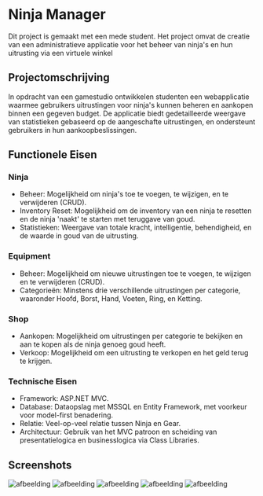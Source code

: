 # Ninja Manager 
Dit project is gemaakt met een mede student.
Het project omvat de creatie van een administratieve applicatie voor het beheer van ninja's en hun uitrusting via een virtuele winkel

## Projectomschrijving
In opdracht van een gamestudio ontwikkelen studenten een webapplicatie waarmee gebruikers uitrustingen voor ninja's kunnen beheren en aankopen binnen een gegeven budget.
De applicatie biedt gedetailleerde weergave van statistieken gebaseerd op de aangeschafte uitrustingen, en ondersteunt gebruikers in hun aankoopbeslissingen.

## Functionele Eisen
### Ninja
- Beheer: Mogelijkheid om ninja's toe te voegen, te wijzigen, en te verwijderen (CRUD).
- Inventory Reset: Mogelijkheid om de inventory van een ninja te resetten en de ninja 'naakt' te starten met teruggave van goud.
- Statistieken: Weergave van totale kracht, intelligentie, behendigheid, en de waarde in goud van de uitrusting.

### Equipment
- Beheer: Mogelijkheid om nieuwe uitrustingen toe te voegen, te wijzigen en te verwijderen (CRUD).
- Categorieën: Minstens drie verschillende uitrustingen per categorie, waaronder Hoofd, Borst, Hand, Voeten, Ring, en Ketting.

### Shop
- Aankopen: Mogelijkheid om uitrustingen per categorie te bekijken en aan te kopen als de ninja genoeg goud heeft.
- Verkoop: Mogelijkheid om een uitrusting te verkopen en het geld terug te krijgen.

### Technische Eisen
- Framework: ASP.NET MVC.
- Database: Dataopslag met MSSQL en Entity Framework, met voorkeur voor model-first benadering.
- Relatie: Veel-op-veel relatie tussen Ninja en Gear.
- Architectuur: Gebruik van het MVC patroon en scheiding van presentatielogica en businesslogica via Class Libraries.

## Screenshots
![afbeelding](https://github.com/Luuk0510/ninja-manager/assets/54103279/e1774cce-35e7-455d-9919-e09c61478ccf)
![afbeelding](https://github.com/Luuk0510/ninja-manager/assets/54103279/33227b1c-c550-4626-abb4-ff8690f7d3a8)
![afbeelding](https://github.com/Luuk0510/ninja-manager/assets/54103279/8bd00b8a-f592-42fd-be20-11c3e4857b96)
![afbeelding](https://github.com/Luuk0510/ninja-manager/assets/54103279/fef247e1-2402-4db1-9abe-1c365ab91f9c)
![afbeelding](https://github.com/Luuk0510/ninja-manager/assets/54103279/46324710-3ee1-44d1-b010-66da642b1b38)
